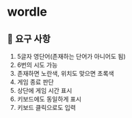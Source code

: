 # wordle

## 👀 요구 사항
1. 5글자 영단어(존재하는 단어가 아니어도 됨)
2. 6번의 시도 가능
3. 존재하면 노란색, 위치도 맞으면 초록색
4. 게임 종료 판단
5. 상단에 게임 시간 표시
6. 키보드에도 동일하게 표시
7. 키보드 클릭으로도 입력
